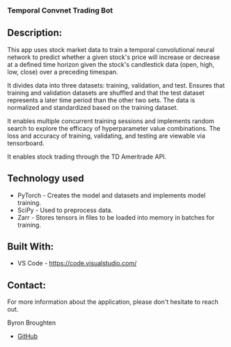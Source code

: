 ### Temporal Convnet Trading Bot

## Description:

This app uses stock market data to train a temporal convolutional neural network to predict whether a given stock's price will increase or decrease at a defined time horizon given the stock's candlestick data (open, high, low, close) over a preceding timespan.

It divides data into three datasets: training, validation, and test. Ensures that training and validation datasets are shuffled and that the test dataset represents a later time period than the other two sets. The data is normalized and standardized based on the training dataset.

It enables multiple concurrent training sessions and implements random search to explore the efficacy of hyperparameter value combinations. The loss and accuracy of training, validating, and testing are viewable via tensorboard.

It enables stock trading through the TD Ameritrade API.

## Technology used

- PyTorch - Creates the model and datasets and implements model training.
- SciPy - Used to preprocess data.
- Zarr - Stores tensors in files to be loaded into memory in batches for training.

## Built With:

- VS Code - https://code.visualstudio.com/

## Contact:

For more information about the application, please don't hesitate to reach out.

Byron Broughten

- [GitHub](https://github.com/ByronBroughten)
